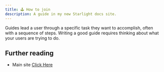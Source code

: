 ```yaml
---
title: 🕹 How to join
description: A guide in my new Starlight docs site.
---
```


Guides lead a user through a specific task they want to accomplish, often with a sequence of steps.
Writing a good guide requires thinking about what your users are trying to do.

## Further reading

- Main site [Click Here](https://dynamiccraft.xyz)